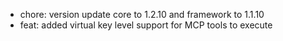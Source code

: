 <!-- The pattern we follow here is to keep the changelog for the latest version -->
<!-- Old changelogs are automatically attached to the GitHub releases -->

- chore: version update core to 1.2.10 and framework to 1.1.10
- feat: added virtual key level support for MCP tools to execute
